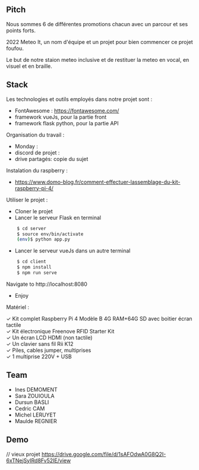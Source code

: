 ## Pitch

Nous sommes 6 de différentes promotions chacun avec un parcour et ses points forts.

2022 Meteo It, un nom d'équipe et un projet pour bien commencer ce projet foufou.

Le but de notre staion meteo inclusive et de restituer la meteo en vocal, en visuel et en braille.


## Stack


Les technologies et outils employés dans notre projet sont :

- FontAwesome : https://fontawesome.com/
- framework vueJs, pour la partie front
- framework flask python, pour la partie API

Organisation du travail :

- Monday : 
- discord de projet :
- drive partagés: copie du sujet 

Instalation du raspberry :

- https://www.domo-blog.fr/comment-effectuer-lassemblage-du-kit-raspberry-pi-4/


Utiliser le projet : 

- Cloner le projet
- Lancer le serveur Flask en terminal

```sh
    $ cd server  
    $ source env/bin/activate  
    (env)$ python app.py 
```

- Lancer le serveur vueJs dans un autre terminal

```sh
    $ cd client  
    $ npm install  
    $ npm run serve  
```

Navigate to http://localhost:8080

- Enjoy

Matériel :

 ✓ Kit complet Raspberry Pi 4 Modèle B 4G RAM+64G SD avec boitier écran tactile  
 ✓ Kit électronique Freenove RFID Starter Kit  
 ✓ Un écran LCD HDMI (non tactile)  
 ✓ Un clavier sans fil Rii K12  
 ✓ Piles, cables jumper, multiprises  
 ✓ 1 multiprise 220V + USB  

## Team

- Ines DEMOMENT
- Sara ZOUIOULA
- Dursun BASLI
- Cedric CAM
- Michel LERUYET
- Maulde REGNIER

## Demo

// vieux projet https://drive.google.com/file/d/1sAFOdwA0G8Q2I-6xTNejSyIRd8Fv52IE/view